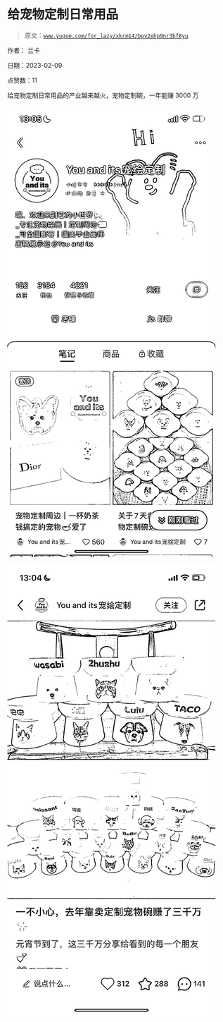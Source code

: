 # 给宠物定制日常用品

> 原文：[`www.yuque.com/for_lazy/xkrm14/bpv2ehp9nr3bf8yu`](https://www.yuque.com/for_lazy/xkrm14/bpv2ehp9nr3bf8yu)

作者： 兰卡

日期：2023-02-09

点赞数：11

给宠物定制日常用品的产业越来越火，宠物定制碗，一年能赚 3000 万

![](img/155f68ff7cfced6422171ad7d8b569fa.png)

![](img/dcc684bb5c8c87950f08672114a7a652.png)

